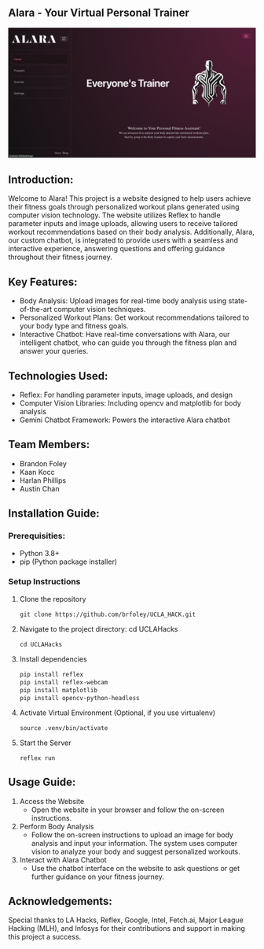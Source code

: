 ## Alara - Your Virtual Personal Trainer

<img src="Alara_Web.jpeg" alt="Alt text" width="800">

## Introduction:

Welcome to Alara! This project is a website designed to help users achieve their fitness goals through personalized workout plans generated using computer vision technology. The website utilizes Reflex to handle parameter inputs and image uploads, allowing users to receive tailored workout recommendations based on their body analysis. Additionally, Alara, our custom chatbot, is integrated to provide users with a seamless and interactive experience, answering questions and offering guidance throughout their fitness journey.


## Key Features:

- Body Analysis: Upload images for real-time body analysis using state-of-the-art computer vision techniques.
- Personalized Workout Plans: Get workout recommendations tailored to your body type and fitness goals.
- Interactive Chatbot: Have real-time conversations with Alara, our intelligent chatbot, who can guide you through the fitness plan and answer your queries.

## Technologies Used:

- Reflex: For handling parameter inputs, image uploads, and design
- Computer Vision Libraries: Including opencv and matplotlib for body analysis
- Gemini Chatbot Framework: Powers the interactive Alara chatbot

## Team Members:

- Brandon Foley
- Kaan Kocc
- Harlan Phillips
- Austin Chan

## Installation Guide:

### Prerequisities:

- Python 3.8+
- pip (Python package installer)

### Setup Instructions

1. Clone the repository
   ```
   git clone https://github.com/brfoley/UCLA_HACK.git
   ```
2. Navigate to the project directory: cd UCLAHacks
   ```
   cd UCLAHacks
   ```
3. Install dependencies
   ```
   pip install reflex
   pip install reflex-webcam
   pip install matplotlib
   pip install opencv-python-headless
   ```
4. Activate Virtual Environment (Optional, if you use virtualenv)
   ```
   source .venv/bin/activate
   ```
5. Start the Server
   ```
   reflex run
   ```

## Usage Guide:

1. Access the Website
   - Open the website in your browser and follow the on-screen instructions.
2. Perform Body Analysis
   - Follow the on-screen instructions to upload an image for body analysis and input your information. The system uses computer vision to analyze your body and suggest personalized workouts.
3. Interact with Alara Chatbot
   - Use the chatbot interface on the website to ask questions or get further guidance on your fitness journey.

## Acknowledgements:

Special thanks to LA Hacks, Reflex, Google, Intel, Fetch.ai, Major League Hacking (MLH), and Infosys for their contributions and support in making this project a success.
